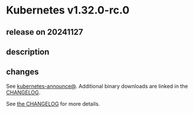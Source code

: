 # Kubernetes v1.32.0-rc.0

## release on 20241127

## description

## changes

See <a href="https://groups.google.com/forum/#!forum/kubernetes-announce" rel="nofollow">kubernetes-announce@</a>. Additional binary downloads are linked in the <a href="https://github.com/kubernetes/kubernetes/blob/master/CHANGELOG/CHANGELOG-1.32.md">CHANGELOG</a>.

See <a href="https://github.com/kubernetes/kubernetes/blob/master/CHANGELOG/CHANGELOG-1.32.md">the CHANGELOG</a> for more details.

